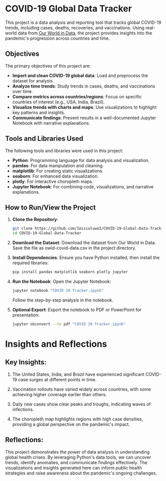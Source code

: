 # COVID-19 Global Data Tracker

This project is a data analysis and reporting tool that tracks global COVID-19 trends, including cases, deaths, recoveries, and vaccinations. Using real-world data from [Our World in Data](https://covid.ourworldindata.org/data/owid-covid-data.csv), the project provides insights into the pandemic's progression across countries and time.

## Objectives

The primary objectives of this project are:
- **Import and clean COVID-19 global data**: Load and preprocess the dataset for analysis.
- **Analyze time trends**: Study trends in cases, deaths, and vaccinations over time.
- **Compare metrics across countries/regions**: Focus on specific countries of interest (e.g., USA, India, Brazil).
- **Visualize trends with charts and maps**: Use visualizations to highlight key patterns and insights.
- **Communicate findings**: Present results in a well-documented Jupyter Notebook with narrative explanations.

## Tools and Libraries Used

The following tools and libraries were used in this project:
- **Python**: Programming language for data analysis and visualization.
- **pandas**: For data manipulation and cleaning.
- **matplotlib**: For creating static visualizations.
- **seaborn**: For enhanced data visualization.
- **plotly**: For interactive choropleth maps.
- **Jupyter Notebook**: For combining code, visualizations, and narrative explanations.

## How to Run/View the Project

1. **Clone the Repository**:
   ```bash
   git clone https://github.com/Imisioluwa3/COVID-19-Global-Data-Tracker.git
   cd COVID-19-Global-Data-Tracker

2. **Download the Dataset**:
    Download the dataset from Our World in Data.
    Save the file as owid-covid-data.csv in the project directory.

3. **Install Dependencies**:
   Ensure you have Python installed, then install the required libraries:
   ```bash
   pip install pandas matplotlib seaborn plotly jupyter
   ```

4. **Run the Notebook**: 
    Open the Jupyter Notebook:
   ```bash
   jupyter notebook "COVID 19 Tracker.ipynb"
   ```

    Follow the step-by-step analysis in the notebook.

5. **Optional Export**: 
   Export the notebook to PDF or PowerPoint for presentation:
   ```bash
   jupyter nbconvert --to pdf "COVID 19 Tracker.ipynb"
   ```

# Insights and Reflections

## Key Insights:
1. The United States, India, and Brazil have experienced significant COVID-19 case surges at different points in time.

2. Vaccination rollouts have varied widely across countries, with some achieving higher coverage earlier than others.

3. Daily new cases show clear peaks and troughs, indicating waves of infections.

4. The choropleth map highlights regions with high case densities, providing a global perspective on the pandemic's impact.

## Reflections:
This project demonstrates the power of data analysis in understanding global health crises. By leveraging Python's data tools, we can uncover trends, identify anomalies, and communicate findings effectively. The visualizations and insights generated here can inform public health strategies and raise awareness about the pandemic's ongoing challenges.